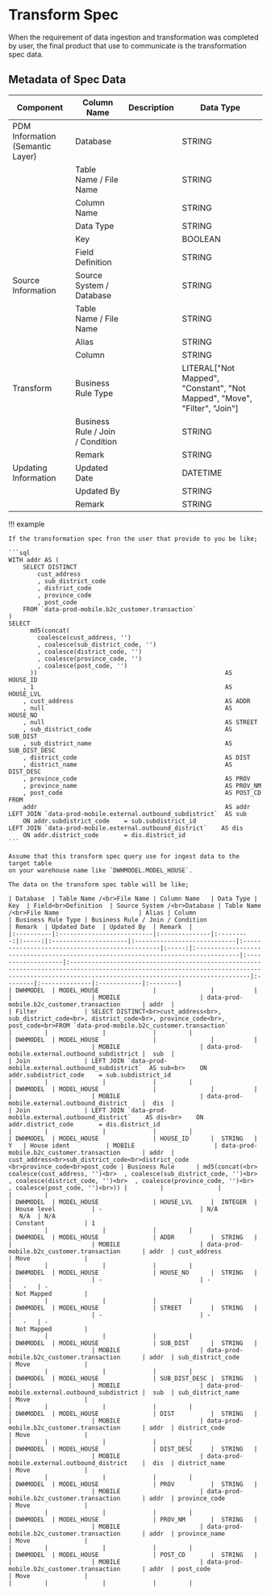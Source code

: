 # Transform Spec

When the requirement of data ingestion and transformation was completed by user,
the final product that use to communicate is the transformation spec data.

## Metadata of Spec Data

| Component                        | Column Name                      | Description | Data Type                                                                 |
|----------------------------------|----------------------------------|-------------|---------------------------------------------------------------------------|
| PDM Information (Semantic Layer) | Database                         |             | STRING                                                                    |
|                                  | Table Name / File Name           |             | STRING                                                                    |
|                                  | Column Name                      |             | STRING                                                                    |
|                                  | Data Type                        |             | STRING                                                                    |
|                                  | Key                              |             | BOOLEAN                                                                   |
|                                  | Field Definition                 |             | STRING                                                                    |
| Source Information               | Source System / Database         |             | STRING                                                                    |
|                                  | Table Name / File Name           |             | STRING                                                                    |
|                                  | Alias                            |             | STRING                                                                    |
|                                  | Column                           |             | STRING                                                                    |
| Transform                        | Business Rule Type               |             | LITERAL["Not Mapped", "Constant", "Not Mapped", "Move", "Filter", "Join"] |
|                                  | Business Rule / Join / Condition |             | STRING                                                                    |
|                                  | Remark                           |             | STRING                                                                    |
| Updating Information             | Updated Date                     |             | DATETIME                                                                  |		
|                                  | Updated By                       |             | STRING                                                                    |
|                                  | Remark                           |             | STRING                                                                    |

!!! example

    If the transformation spec fron the user that provide to you be like;

    ```sql
    WITH addr AS (
        SELECT DISTINCT
            cust_address
            , sub_district_code
            , district_code
            , province_code
            , post_code
        FROM `data-prod-mobile.b2c_customer.transaction`
    )
    SELECT
          md5(concat(
            coalesce(cust_address, '')
            , coalesce(sub_district_code, '')
            , coalesce(district_code, '')
            , coalesce(province_code, '')
            , coalesce(post_code, '')
          ))                                                    AS HOUSE_ID
        , 1                                                     AS HOUSE_LVL
        , cust_address                                          AS ADDR
        , null                                                  AS HOUSE_NO
        , null                                                  AS STREET
        , sub_district_code                                     AS SUB_DIST
        , sub_district_name                                     AS SUB_DIST_DESC
        , district_code                                         AS DIST 
        , district_name                                         AS DIST_DESC 
        , province_code                                         AS PROV 
        , province_name                                         AS PROV_NM
        , post_code                                             AS POST_CD
    FROM
        addr                                                    AS addr
    LEFT JOIN `data-prod-mobile.external.outbound_subdistrict`  AS sub
        ON addr.subdistrict_code    = sub.subdistrict_id
    LEFT JOIN `data-prod-mobile.external.outbound_district`    AS dis
        ON addr.district_code       = dis.district_id
    ```

    Assume that this transform spec query use for ingest data to the target table
    on your warehouse name like `DWHMODEL.MODEL_HOUSE`.
    
    The data on the transform spec table will be like;

    | Database  | Table Name /<br>File Name | Column Name   | Data Type |  Key  | Field<br>Definition  | Source System /<br>Database | Table Name /<br>File Name                      | Alias | Column                                                                            | Business Rule Type | Business Rule / Join / Condition                                                                                                                                                              | Remark  | Updated Date  | Updated By  | Remark  |
    |:----------|:--------------------------|:--------------|:---------:|:-----:|:---------------------|:----------------------------|:-----------------------------------------------|:-----:|:----------------------------------------------------------------------------------|:-------------------|:----------------------------------------------------------------------------------------------------------------------------------------------------------------------------------------------|:--------|:--------------|:------------|:--------|
    | DWHMODEL  | MODEL_HOUSE               |               |           |       |                      | MOBILE                      | data-prod-mobile.b2c_customer.transaction      | addr  |                                                                                   | Filter             | SELECT DISTINCT<br>cust_address<br>, sub_district_code<br>, district_code<br>, province_code<br>, post_code<br>FROM `data-prod-mobile.b2c_customer.transaction`                               |         |               |             |         |
    | DWHMODEL  | MODEL_HOUSE               |               |           |       |                      | MOBILE                      | data-prod-mobile.external.outbound_subdistrict |  sub  |                                                                                   | Join               | LEFT JOIN `data-prod-mobile.external.outbound_subdistrict`  AS sub<br>    ON addr.subdistrict_code    = sub.subdistrict_id                                                                    |         |               |             |         |
    | DWHMODEL  | MODEL_HOUSE               |               |           |       |                      | MOBILE                      | data-prod-mobile.external.outbound_district    |  dis  |                                                                                   | Join               | LEFT JOIN `data-prod-mobile.external.outbound_district`    AS dis<br>    ON addr.district_code       = dis.district_id                                                                        |         |               |             |         |
    | DWHMODEL  | MODEL_HOUSE               | HOUSE_ID      |  STRING   |   Y   | House ident          | MOBILE                      | data-prod-mobile.b2c_customer.transaction      | addr  | cust_address<br>sub_district_code<br>district_code <br>province_code<br>post_code | Business Rule      | md5(concat(<br>  coalesce(cust_address, '')<br>  , coalesce(sub_district_code, '')<br>  , coalesce(district_code, '')<br>  , coalesce(province_code, '')<br>  , coalesce(post_code, '')<br>)) |         |               |             |         |
    | DWHMODEL  | MODEL_HOUSE               | HOUSE_LVL     |  INTEGER  |       | House level          | -                           | N/A                                            |  N/A  | N/A                                                                               | Constant           | 1                                                                                                                                                                                             |         |               |             |         |
    | DWHMODEL  | MODEL_HOUSE               | ADDR          |  STRING   |       |                      | MOBILE                      | data-prod-mobile.b2c_customer.transaction      | addr  | cust_address                                                                      | Move               |                                                                                                                                                                                               |         |               |             |         |
    | DWHMODEL  | MODEL_HOUSE               | HOUSE_NO      |  STRING   |       |                      | -                           | -                                              |   -   | -                                                                                 | Not Mapped         |                                                                                                                                                                                               |         |               |             |         |
    | DWHMODEL  | MODEL_HOUSE               | STREET        |  STRING   |       |                      | -                           | -                                              |   -   | -                                                                                 | Not Mapped         |                                                                                                                                                                                               |         |               |             |         |
    | DWHMODEL  | MODEL_HOUSE               | SUB_DIST      |  STRING   |       |                      | MOBILE                      | data-prod-mobile.b2c_customer.transaction      | addr  | sub_district_code                                                                 | Move               |                                                                                                                                                                                               |         |               |             |         |
    | DWHMODEL  | MODEL_HOUSE               | SUB_DIST_DESC |  STRING   |       |                      | MOBILE                      | data-prod-mobile.external.outbound_subdistrict |  sub  | sub_district_name                                                                 | Move               |                                                                                                                                                                                               |         |               |             |         |
    | DWHMODEL  | MODEL_HOUSE               | DIST          |  STRING   |       |                      | MOBILE                      | data-prod-mobile.b2c_customer.transaction      | addr  | district_code                                                                     | Move               |                                                                                                                                                                                               |         |               |             |         |
    | DWHMODEL  | MODEL_HOUSE               | DIST_DESC     |  STRING   |       |                      | MOBILE                      | data-prod-mobile.external.outbound_district    |  dis  | district_name                                                                     | Move               |                                                                                                                                                                                               |         |               |             |         |
    | DWHMODEL  | MODEL_HOUSE               | PROV          |  STRING   |       |                      | MOBILE                      | data-prod-mobile.b2c_customer.transaction      | addr  | province_code                                                                     | Move               |                                                                                                                                                                                               |         |               |             |         |
    | DWHMODEL  | MODEL_HOUSE               | PROV_NM       |  STRING   |       |                      | MOBILE                      | data-prod-mobile.b2c_customer.transaction      | addr  | province_name                                                                     | Move               |                                                                                                                                                                                               |         |               |             |         |
    | DWHMODEL  | MODEL_HOUSE               | POST_CD       |  STRING   |       |                      | MOBILE                      | data-prod-mobile.b2c_customer.transaction      | addr  | post_code                                                                         | Move               |                                                                                                                                                                                               |         |               |             |         |

